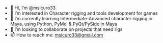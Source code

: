 - 👋 Hi, I’m @msicuro33
- 👀 I’m interested in Character rigging and tools development for games
- 🌱 I’m currently learning Intermediate-Advanced character rigging in Maya, using Python, PyMel & PyQt/PySide in Maya
- 💞️ I’m looking to collaborate on projects that need rigs
- 📫 How to reach me: msicuro33@gmail.com

<!---
msicuro33/msicuro33 is a ✨ special ✨ repository because its `README.md` (this file) appears on your GitHub profile.
You can click the Preview link to take a look at your changes.
--->
